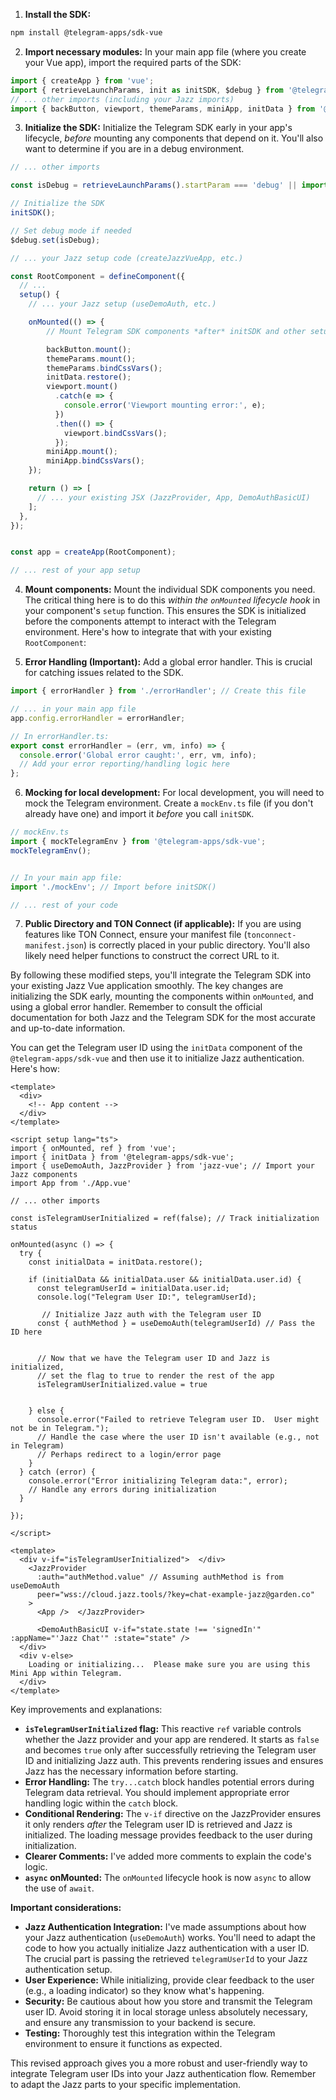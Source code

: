 1. **Install the SDK:**

```bash
npm install @telegram-apps/sdk-vue
```

2. **Import necessary modules:**  In your main app file (where you create your Vue app), import the required parts of the SDK:

```javascript
import { createApp } from 'vue';
import { retrieveLaunchParams, init as initSDK, $debug } from '@telegram-apps/sdk-vue';
// ... other imports (including your Jazz imports)
import { backButton, viewport, themeParams, miniApp, initData } from '@telegram-apps/sdk-vue'; // Import components you'll use
```

3. **Initialize the SDK:** Initialize the Telegram SDK early in your app's lifecycle, *before* mounting any components that depend on it.   You'll also want to determine if you are in a debug environment.

```javascript
// ... other imports

const isDebug = retrieveLaunchParams().startParam === 'debug' || import.meta.env.DEV;

// Initialize the SDK
initSDK();

// Set debug mode if needed
$debug.set(isDebug);

// ... your Jazz setup code (createJazzVueApp, etc.)

const RootComponent = defineComponent({
  // ...
  setup() {
    // ... your Jazz setup (useDemoAuth, etc.)

    onMounted(() => {
        // Mount Telegram SDK components *after* initSDK and other setup

        backButton.mount();
        themeParams.mount();
        themeParams.bindCssVars();
        initData.restore();
        viewport.mount()
          .catch(e => {
            console.error('Viewport mounting error:', e);
          })
          .then(() => {
            viewport.bindCssVars();
          });
        miniApp.mount();
        miniApp.bindCssVars();
    });

    return () => [
      // ... your existing JSX (JazzProvider, App, DemoAuthBasicUI)
    ];
  },
});


const app = createApp(RootComponent);

// ... rest of your app setup
```

4. **Mount components:**  Mount the individual SDK components you need. The critical thing here is to do this *within the `onMounted` lifecycle hook* in your component's `setup` function. This ensures the SDK is initialized before the components attempt to interact with the Telegram environment.  Here's how to integrate that with your existing `RootComponent`:



5. **Error Handling (Important):**  Add a global error handler.  This is crucial for catching issues related to the SDK.

```javascript
import { errorHandler } from './errorHandler'; // Create this file

// ... in your main app file
app.config.errorHandler = errorHandler;

// In errorHandler.ts:
export const errorHandler = (err, vm, info) => {
  console.error('Global error caught:', err, vm, info);
  // Add your error reporting/handling logic here
};
```

6. **Mocking for local development:**  For local development, you will need to mock the Telegram environment. Create a `mockEnv.ts` file (if you don't already have one) and import it *before* you call `initSDK`.


```javascript
// mockEnv.ts
import { mockTelegramEnv } from '@telegram-apps/sdk-vue';
mockTelegramEnv();


// In your main app file:
import './mockEnv'; // Import before initSDK()

// ... rest of your code
```

7. **Public Directory and TON Connect (if applicable):** If you are using features like TON Connect, ensure your manifest file (`tonconnect-manifest.json`) is correctly placed in your public directory.  You'll also likely need helper functions to construct the correct URL to it.

By following these modified steps, you'll integrate the Telegram SDK into your existing Jazz Vue application smoothly.  The key changes are initializing the SDK early, mounting the components within `onMounted`, and using a global error handler.  Remember to consult the official documentation for both Jazz and the Telegram SDK for the most accurate and up-to-date information.



You can get the Telegram user ID using the `initData` component of the `@telegram-apps/sdk-vue` and then use it to initialize Jazz authentication. Here's how:

```vue
<template>
  <div>
    <!-- App content -->
  </div>
</template>

<script setup lang="ts">
import { onMounted, ref } from 'vue';
import { initData } from '@telegram-apps/sdk-vue';
import { useDemoAuth, JazzProvider } from 'jazz-vue'; // Import your Jazz components
import App from './App.vue'

// ... other imports

const isTelegramUserInitialized = ref(false); // Track initialization status

onMounted(async () => {
  try {
    const initialData = initData.restore();

    if (initialData && initialData.user && initialData.user.id) {
      const telegramUserId = initialData.user.id;
      console.log("Telegram User ID:", telegramUserId);

       // Initialize Jazz auth with the Telegram user ID
      const { authMethod } = useDemoAuth(telegramUserId) // Pass the ID here


      // Now that we have the Telegram user ID and Jazz is initialized,
      // set the flag to true to render the rest of the app
      isTelegramUserInitialized.value = true


    } else {
      console.error("Failed to retrieve Telegram user ID.  User might not be in Telegram.");
      // Handle the case where the user ID isn't available (e.g., not in Telegram)
      // Perhaps redirect to a login/error page
    }
  } catch (error) {
    console.error("Error initializing Telegram data:", error);
    // Handle any errors during initialization
  }

});

</script>

<template>
  <div v-if="isTelegramUserInitialized">  </div>
    <JazzProvider
      :auth="authMethod.value" // Assuming authMethod is from useDemoAuth
      peer="wss://cloud.jazz.tools/?key=chat-example-jazz@garden.co"
    >
      <App />  </JazzProvider>

      <DemoAuthBasicUI v-if="state.state !== 'signedIn'" :appName="'Jazz Chat'" :state="state" />
  </div>
  <div v-else>
    Loading or initializing...  Please make sure you are using this Mini App within Telegram.
  </div>
</template>

```


Key improvements and explanations:

* **`isTelegramUserInitialized` flag:** This reactive `ref` variable controls whether the Jazz provider and your app are rendered.  It starts as `false` and becomes `true` only after successfully retrieving the Telegram user ID and initializing Jazz auth. This prevents rendering issues and ensures Jazz has the necessary information before starting.
* **Error Handling:** The `try...catch` block handles potential errors during Telegram data retrieval. You should implement appropriate error handling logic within the `catch` block.
* **Conditional Rendering:** The `v-if` directive on the JazzProvider ensures it only renders *after* the Telegram user ID is retrieved and Jazz is initialized.  The loading message provides feedback to the user during initialization.
* **Clearer Comments:**  I've added more comments to explain the code's logic.
* **`async` onMounted:** The `onMounted` lifecycle hook is now `async` to allow the use of `await`.

**Important considerations:**

* **Jazz Authentication Integration:**  I've made assumptions about how your Jazz authentication (`useDemoAuth`) works.  You'll need to adapt the code to how you actually initialize Jazz authentication with a user ID.  The crucial part is passing the retrieved `telegramUserId` to your Jazz authentication setup.
* **User Experience:**  While initializing, provide clear feedback to the user (e.g., a loading indicator) so they know what's happening.
* **Security:**  Be cautious about how you store and transmit the Telegram user ID.  Avoid storing it in local storage unless absolutely necessary, and ensure any transmission to your backend is secure.
* **Testing:** Thoroughly test this integration within the Telegram environment to ensure it functions as expected.


This revised approach gives you a more robust and user-friendly way to integrate Telegram user IDs into your Jazz authentication flow.  Remember to adapt the Jazz parts to your specific implementation.